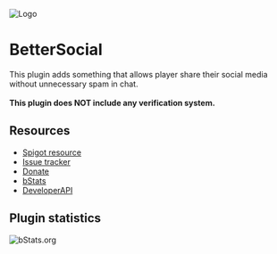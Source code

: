 ![Logo](https://imgur.com/qqtjaFr.png)

# BetterSocial
This plugin adds something that allows player share their social media without unnecessary spam in chat.\
\
**This plugin does NOT include any verification system.**
## Resources
- [Spigot resource](https://www.spigotmc.org/resources/83437/)
- [Issue tracker](https://github.com/AlonsoAliaga/BetterSocial/issues)
- [Donate](https://paypal.me/AlonsoAliaga)
- [bStats](https://bstats.org/plugin/bukkit/BetterSocial)
- [DeveloperAPI](https://github.com/AlonsoAliaga/BetterSocial/wiki/BetterSocialAPI)

## Plugin statistics
![bStats.org](https://bstats.org/signatures/bukkit/BetterSocial.svg)
